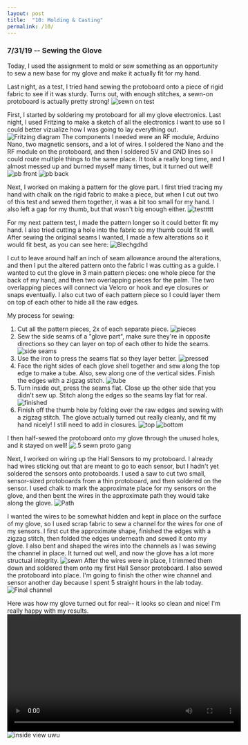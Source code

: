```yaml
---
layout: post
title:  "10: Molding & Casting"
permalink: /10/
---
```


### 7/31/19 -- Sewing the Glove

Today, I used the assignment to mold or sew something as an opportunity to sew a new base for my glove and make it actually fit for my hand.

Last night, as a test, I tried hand sewing the protoboard onto a piece of rigid fabric to see if it was sturdy. Turns out, with enough stitches, a sewn-on protoboard is actually pretty strong! ![sewn on test](pb_sew_test.png)

First, I started by soldering my protoboard for all my glove electronics. Last night, I used Fritzing to make a sketch of all the electronics I want to use so I could better vizualize how I was going to lay everything out. ![Fritzing diagram](glove_electronics_sch.png)
The components I needed were an RF module, Arduino Nano, two magnetic sensors, and a lot of wires. I soldered the Nano and the RF module on the protoboard, and then I soldered 5V and GND lines so I could route multiple things to the same place. It took a really long time, and I almost messed up and burned myself many times, but it turned out well! ![pb front](pb_front.png) ![pb back](pb_back.png)

Next, I worked on making a pattern for the glove part. I first tried tracing my hand with chalk on the rigid fabric to make a piece, but when I cut out two of this test and sewed them together, it was a bit too small for my hand. I also left a gap for my thumb, but that wasn't big enough either. ![testtttt](pattern_1.png)

For my next pattern test, I made the pattern longer so it could better fit my hand. I also tried cutting a hole into the fabric so my thumb could fit well. After sewing the original seams I wanted, I made a few alterations so it would fit best, as you can see here: ![Blechgdhd](pattern_2.png)

I cut to leave around half an inch of seam allowance around the alterations, and then I put the altered pattern onto the fabric I was cutting as a guide. I wanted to cut the glove in 3 main pattern pieces: one whole piece for the back of my hand, and then two overlapping pieces for the palm. The two overlapping pieces will connect via Velcro or hook and eye closures or snaps eventually. I also cut two of each pattern piece so I could layer them on top of each other to hide all the raw edges.

My process for sewing:
1. Cut all the pattern pieces, 2x of each separate piece. ![pieces](pattern_pieces.png)
2. Sew the side seams of a "glove part", make sure they're in opposite directions so they can layer on top of each other to hide the seams. ![side seams](sewn_sides.png)
3. Use the iron to press the seams flat so they layer better. ![pressed](pressed_sides.png)
4. Face the right sides of each glove shell together and sew along the top edge to make a tube. Also, sew along one of the vertical sides. Finish the edges with a zigzag stitch. ![tube](tube_seams.png)
5. Turn inside out, press the seams flat. Close up the other side that you didn't sew up. Stitch along the edges so the seams lay flat for real. ![finished](finished_seams.png)
6. Finish off the thumb hole by folding over the raw edges and sewing with a zigzag stitch.
The glove actually turned out really cleanly, and fit my hand nicely! I still need to add in closures. ![top](sewn_glove_top.png) ![bottom](sewn_glove_bottom.png)

I then half-sewed the protoboard onto my glove through the unused holes, and it stayed on well! ![.5 sewn proto gang](pb_sewn_glove.png)

Next, I worked on wiring up the Hall Sensors to my protoboard. I already had wires sticking out that are meant to go to each sensor, but I hadn't yet soldered the sensors onto protoboards. I used a saw to cut two small, sensor-sized protoboards from a thin protoboard, and then soldered on the sensor. I used chalk to mark the approximate place for my sensors on the glove, and then bent the wires in the approximate path they would take along the glove. ![Path](wire_path_approx.png)

I wanted the wires to be somewhat hidden and kept in place on the surface of my glove, so I used scrap fabric to sew a channel for the wires for one of my sensors. I first cut the approximate shape, finished the edges with a zigzag stitch, then folded the edges underneath and sewed it onto my glove. I also bent and shaped the wires into the channels as I was sewing the channel in place. It turned out well, and now the glove has a lot more structual integrity. ![sewn](channel_sewn.png)
After the wires were in place, I trimmed them down and soldered them onto my first Hall Sensor protoboard. I also sewed the protoboard into place. I'm going to finish the other wire channel and sensor another day because I spent 5 straight hours in the lab today. ![Final channel](final_channel.png)

Here was how my glove turned out for real-- it looks so clean and nice! I'm really happy with my results.
<video width="541" controls>
	<source src="sewn_glove_final.mp4" type="video/mp4">
</video>
![inside view uwu](inside_seam.png)